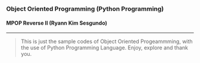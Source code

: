 ### Object Oriented Programming (Python Programming)
#### MPOP Reverse II (Ryann Kim Sesgundo)
---
> This is just the sample codes of Object Oriented Progeammming, with the use of Python Programming Language. Enjoy, explore and thank you.
